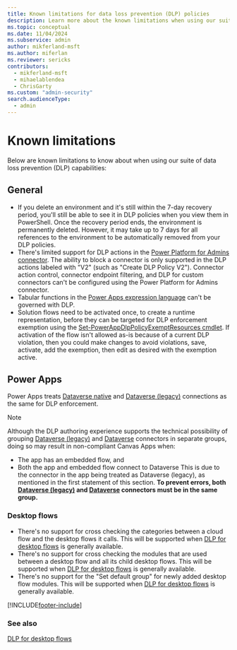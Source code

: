 ```yaml
---
title: Known limitations for data loss prevention (DLP) policies
description: Learn more about the known limitations when using our suite of data loss prevention (DLP) capabilities.
ms.topic: conceptual
ms.date: 11/04/2024
ms.subservice: admin
author: mikferland-msft
ms.author: miferlan
ms.reviewer: sericks
contributors:
  - mikferland-msft
  - mihaelablendea
  - ChrisGarty
ms.custom: "admin-security"
search.audienceType: 
  - admin
---
```


# Known limitations
Below are known limitations to know about when using our suite of data loss prevention (DLP) capabilities:

## General
- If you delete an environment and it's still within the 7-day recovery period, you'll still be able to see it in DLP policies when you view them in PowerShell. Once the recovery period ends, the environment is permanently deleted. However, it may take up to 7 days for all references to the environment to be automatically removed from your DLP policies.
- There's limited support for DLP actions in the [Power Platform for Admins connector](/connectors/powerplatformforadmins/). The ability to block a connector is only supported in the DLP actions labeled with "V2" (such as "Create DLP Policy V2"). Connector action control, connector endpoint filtering, and DLP for custom connectors can't be configured using the Power Platform for Admins connector.
- Tabular functions in the [Power Apps expression language](/powerapps/maker/canvas-apps/formula-reference) can't be governed with DLP.
- Solution flows need to be activated once, to create a runtime representation, before they can be targeted for DLP enforcement exemption using the [Set-PowerAppDlpPolicyExemptResources cmdlet](/powershell/module/microsoft.powerapps.administration.powershell/set-powerappdlppolicyexemptresources). If activation of the flow isn't allowed as-is because of a current DLP violation, then you could make changes to avoid violations, save, activate, add the exemption, then edit as desired with the exemption active.

## Power Apps
Power Apps treats [Dataverse native](/power-apps/maker/canvas-apps/data-platform-create-app-scratch) and [Dataverse (legacy)](/connectors/commondataservice/) connections as the same for DLP enforcement. 

> [!NOTE]
> Although the DLP authoring experience supports the technical possibility of grouping [Dataverse (legacy)](/connectors/commondataservice/) and [Dataverse](/connectors/commondataserviceforapps/) connectors in separate groups, doing so may result in non-compliant Canvas Apps when:
> - The app has an embedded flow, and
> - Both the app and embedded flow connect to Dataverse
> This is due to the connector in the app being treated as Dataverse (legacy), as mentioned in the first statement of this section. **To prevent errors, both [Dataverse (legacy)](/connectors/commondataservice/) and [Dataverse](/connectors/commondataserviceforapps/) connectors must be in the same group.**

### Desktop flows
- There's no support for cross checking the categories between a cloud flow and the desktop flows it calls. This will be supported when [DLP for desktop flows](/power-automate/prevent-data-loss#data-loss-prevention-dlp-for-desktop-flows-preview) is generally available.
- There's no support for cross checking the modules that are used between a desktop flow and all its child desktop flows. This will be supported when [DLP for desktop flows](/power-automate/prevent-data-loss#data-loss-prevention-dlp-for-desktop-flows-preview) is generally available.
- There's no support for the "Set default group" for newly added desktop flow modules. This will be supported when [DLP for desktop flows](/power-automate/prevent-data-loss#data-loss-prevention-dlp-for-desktop-flows-preview) is generally available.


[!INCLUDE[footer-include](../includes/footer-banner.md)]

### See also
[DLP for desktop flows](/power-automate/prevent-data-loss#data-loss-prevention-dlp-for-desktop-flows-preview)
